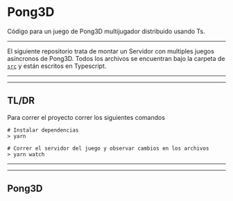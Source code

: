 # Pong3D
Código para un juego de Pong3D multijugador distribuido usando Ts.

---

El siguiente repositorio trata de montar un Servidor con multiples juegos asíncronos de Pong3D. Todos los archivos se encuentran bajo la carpeta de [`src`](./src) y están escritos en Typescript.

---
---

## TL/DR
Para correr el proyecto correr los siguientes comandos  

```console
# Instalar dependencias
> yarn

# Correr el servidor del juego y observar cambios en los archivos
> yarn watch
```

---
---

## Pong3D
